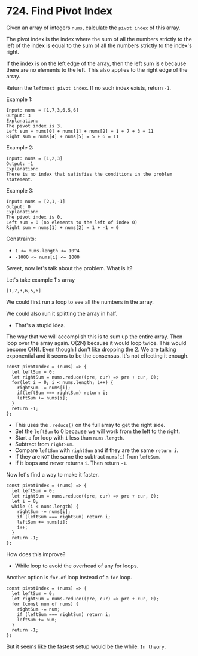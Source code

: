 # 724. Find Pivot Index

Given an array of integers `nums`, calculate the `pivot index` of this array.

The pivot index is the index where the sum of all the numbers strictly to the left of the index is equal to the sum of all the numbers strictly to the index's right.

If the index is on the left edge of the array, then the left sum is `0` because there are no elements to the left. This also applies to the right edge of the array. 

Return the `leftmost pivot index`. If no such index exists, return `-1`.

Example 1:

```
Input: nums = [1,7,3,6,5,6]
Output: 3
Explanation:
The pivot index is 3.
Left sum = nums[0] + nums[1] + nums[2] = 1 + 7 + 3 = 11
Right sum = nums[4] + nums[5] = 5 + 6 = 11
```

Example 2:

```
Input: nums = [1,2,3]
Output: -1
Explanation:
There is no index that satisfies the conditions in the problem
statement.
```

Example 3:

```
Input: nums = [2,1,-1]
Output: 0
Explanation:
The pivot index is 0.
Left sum = 0 (no elements to the left of index 0)
Right sum = nums[1] + nums[2] = 1 + -1 = 0
```

Constraints:

* `1 <= nums.length <= 10^4`
* `-1000 <= nums[i] <= 1000`

Sweet, now let's talk about the problem. What is it?

Let's take example 1's array 

`[1,7,3,6,5,6]`

We could first run a loop to see all the numbers in the array. 

We could also run it splitting the array in half.
* That's a stupid idea.

The way that we will accomplish this is to sum up the entire array. Then loop over the array again. O(2N) because it would loop twice. This would become O(N). Even though I don't like dropping the 2. We are talking exponential and it seems to be the consensus. It's not effecting it enough.

```
const pivotIndex = (nums) => {
  let leftSum = 0;
  let rightSum = nums.reduce((pre, cur) => pre + cur, 0);
  for(let i = 0; i < nums.length; i++) {
    rightSum -= nums[i];
    if(leftSum === rightSum) return i;
    leftSum += nums[i];
  }
  return -1;
};
```

* This uses the `.reduce()` on the full array to get the right side.
* Set the `leftSum` to 0 because we will work from the left to the right.
* Start a for loop with `i` less than `nums.length`.
* Subtract from `rightSum`.
* Compare `leftSum` with `rightSum` and if they are the same `return i`.
* If they are `NOT` the same the subtract `nums[i]` from `leftSum`.
* If it loops and never returns `i`. Then return `-1`.

Now let's find a way to make it faster.

```
const pivotIndex = (nums) => {
  let leftSum = 0;
  let rightSum = nums.reduce((pre, cur) => pre + cur, 0);
  let i = 0;
  while (i < nums.length) {
    rightSum -= nums[i];
    if (leftSum === rightSum) return i;
    leftSum += nums[i];
    i++;
  }
  return -1;
};
```

How does this improve?

* While loop to avoid the overhead of any for loops.

Another option is `for-of` loop instead of a `for` loop.

```
const pivotIndex = (nums) => {
  let leftSum = 0;
  let rightSum = nums.reduce((pre, cur) => pre + cur, 0);
  for (const num of nums) {
    rightSum -= num;
    if (leftSum === rightSum) return i;
    leftSum += num;
  }
  return -1;
};
```

But it seems like the fastest setup would be the while. `In theory`.

